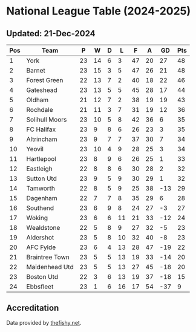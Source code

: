 # National League Table (2024-2025)
## Updated: 21-Dec-2024

| Pos | Team | P | W | D | L | F | A | GD | Pts |
| --- | --- | --- | --- | --- | --- | --- | --- | --- | --- |
| 1 | York | 23 | 14 | 6 | 3 | 47 | 20 | 27 | 48 |
| 2 | Barnet | 23 | 15 | 3 | 5 | 47 | 26 | 21 | 48 |
| 3 | Forest Green | 22 | 13 | 7 | 2 | 40 | 18 | 22 | 46 |
| 4 | Gateshead | 23 | 13 | 5 | 5 | 45 | 28 | 17 | 44 |
| 5 | Oldham | 21 | 12 | 7 | 2 | 38 | 19 | 19 | 43 |
| 6 | Rochdale | 21 | 11 | 3 | 7 | 31 | 19 | 12 | 36 |
| 7 | Solihull Moors | 23 | 10 | 5 | 8 | 42 | 36 | 6 | 35 |
| 8 | FC Halifax | 23 | 9 | 8 | 6 | 26 | 23 | 3 | 35 |
| 9 | Altrincham | 23 | 9 | 7 | 7 | 37 | 30 | 7 | 34 |
| 10 | Yeovil | 23 | 10 | 4 | 9 | 28 | 25 | 3 | 34 |
| 11 | Hartlepool | 23 | 8 | 9 | 6 | 26 | 25 | 1 | 33 |
| 12 | Eastleigh | 22 | 8 | 8 | 6 | 30 | 28 | 2 | 32 |
| 13 | Sutton Utd | 23 | 9 | 5 | 9 | 30 | 29 | 1 | 32 |
| 14 | Tamworth | 22 | 8 | 5 | 9 | 25 | 38 | -13 | 29 |
| 15 | Dagenham | 22 | 7 | 7 | 8 | 35 | 29 | 6 | 28 |
| 16 | Southend | 23 | 6 | 9 | 8 | 24 | 27 | -3 | 27 |
| 17 | Woking | 23 | 6 | 6 | 11 | 21 | 33 | -12 | 24 |
| 18 | Wealdstone | 22 | 5 | 8 | 9 | 27 | 32 | -5 | 23 |
| 19 | Aldershot | 23 | 5 | 8 | 10 | 32 | 40 | -8 | 23 |
| 20 | AFC Fylde | 23 | 6 | 4 | 13 | 28 | 47 | -19 | 22 |
| 21 | Braintree Town | 23 | 5 | 5 | 13 | 19 | 33 | -14 | 20 |
| 22 | Maidenhead Utd | 23 | 5 | 5 | 13 | 27 | 45 | -18 | 20 |
| 23 | Boston Utd | 22 | 3 | 6 | 13 | 19 | 37 | -18 | 15 |
| 24 | Ebbsfleet | 23 | 1 | 6 | 16 | 17 | 54 | -37 | 9 |

## Accreditation 

Data provided by [thefishy.net](https://www.thefishy.net/).